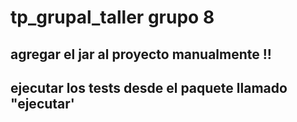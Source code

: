 # tp_grupal_taller grupo 8 
## agregar el jar al proyecto manualmente !!
## ejecutar los tests desde el paquete llamado "ejecutar'
